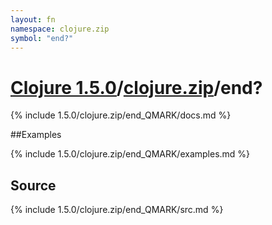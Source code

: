 ```yaml
---
layout: fn
namespace: clojure.zip
symbol: "end?"
---
```


# [Clojure 1.5.0](../../)/[clojure.zip](../)/end?

{% include 1.5.0/clojure.zip/end_QMARK/docs.md %}

##Examples

{% include 1.5.0/clojure.zip/end_QMARK/examples.md %}
## Source
{% include 1.5.0/clojure.zip/end_QMARK/src.md %}


